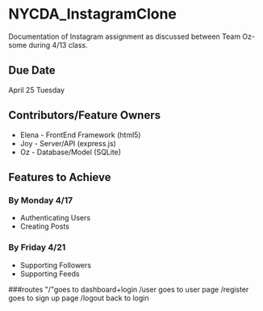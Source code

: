 # NYCDA_InstagramClone
Documentation of Instagram assignment as discussed between Team Oz-some during 4/13 class.

## Due Date
April 25 Tuesday

## Contributors/Feature Owners
- Elena - FrontEnd Framework (html5)
- Joy - Server/API (express.js)
- Oz - Database/Model (SQLite)

## Features to Achieve
### By Monday 4/17
- Authenticating Users
- Creating Posts
### By Friday 4/21 
- Supporting Followers
- Supporting Feeds               

###routes
"/"goes to dashboard+login
/user goes to user page
/register goes to sign up page
/logout back to login
